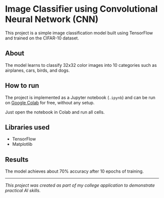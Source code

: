 # Image Classifier using Convolutional Neural Network (CNN)

This project is a simple image classification model built using TensorFlow and trained on the CIFAR-10 dataset.

## About
The model learns to classify 32x32 color images into 10 categories such as airplanes, cars, birds, and dogs.

## How to run
The project is implemented as a Jupyter notebook (`.ipynb`) and can be run on [Google Colab](https://colab.research.google.com/) for free, without any setup.

Just open the notebook in Colab and run all cells.

## Libraries used
- TensorFlow
- Matplotlib

## Results
The model achieves about 70% accuracy after 10 epochs of training.

---

*This project was created as part of my college application to demonstrate practical AI skills.*
